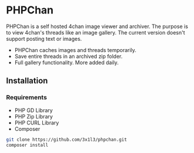 # PHPChan

PHPChan is a self hosted 4chan image viewer and archiver. The purpose is to view 4chan's threads like an image gallery. The current version doesn't support posting text or images.

- PHPChan caches images and threads temporarily.
- Save entire threads in an archived zip folder.
- Full gallery functionality. More added daily.

## Installation 
### Requirements
- PHP GD Library
- PHP Zip Library
- PHP CURL Library
- Composer
```sh
git clone https://github.com/3x1l3/phpchan.git
composer install
```

